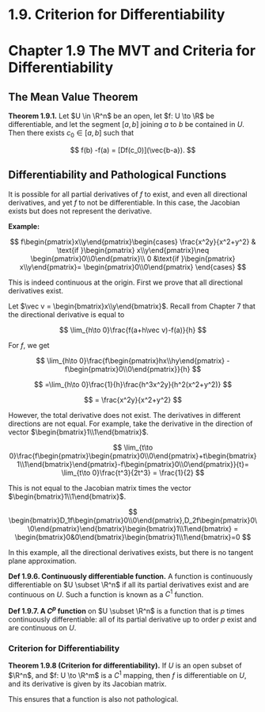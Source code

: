 # 1.9. Criterion for Differentiability

# Chapter 1.9 The MVT and Criteria for Differentiability

## The Mean Value Theorem

**Theorem 1.9.1.** Let $U \in \R^n$ be an open, let $f: U \to \R$ be differentiable, and let the segment $[a,b]$ joining $a$ to $b$ be contained in $U$. Then there exists $c_0 \in [a,b]$ such that

$$
f(b) -f(a) = [Df(c_0)](\vec{b-a}).
$$

## Differentiability and Pathological Functions

It is possible for all partial derivatives of $f$ to exist, and even all directional derivatives, and yet $f$ to not be differentiable. In this case, the Jacobian exists but does not represent the derivative. 

**Example:** 

$$
f\begin{pmatrix}x\\y\end{pmatrix}\begin{cases}
 \frac{x^2y}{x^2+y^2} & \text{if }\begin{pmatrix} x\\y\end{pmatrix}\neq \begin{pmatrix}0\\0\end{pmatrix}\\
0 &\text{if }\begin{pmatrix} x\\y\end{pmatrix}= \begin{pmatrix}0\\0\end{pmatrix}
\end{cases}
$$

This is indeed continuous at the origin. First we prove that all directional derivatives exist. 

Let $\vec v = \begin{bmatrix}x\\y\end{bmatrix}$. Recall from Chapter 7 that the directional derivative is equal to 

$$
\lim_{h\to 0}\frac{f(a+h\vec v)-f(a)}{h}
$$

For $f$, we get 

$$
\lim_{h\to 0}\frac{f\begin{pmatrix}hx\\hy\end{pmatrix} - f\begin{pmatrix}0\\0\end{pmatrix}}{h}
$$

$$
=\lim_{h\to 0}\frac{1}{h}\frac{h^3x^2y}{h^2(x^2+y^2)}
$$

$$
= \frac{x^2y}{x^2+y^2}
$$

However, the total derivative does not exist. The derivatives in different directions are not equal. For example, take the derivative in the direction of vector $\begin{bmatrix}1\\1\end{bmatrix}$. 

$$
\lim_{t\to 0}\frac{f\begin{pmatrix}\begin{pmatrix}0\\0\end{pmatrix}+t\begin{bmatrix}1\\1\end{bmatrix}\end{pmatrix}-f\begin{pmatrix}0\\0\end{pmatrix}}{t}= \lim_{t\to 0}\frac{t^3}{2t^3} = \frac{1}{2}
$$

This is not equal to the Jacobian matrix times the vector $\begin{bmatrix}1\\1\end{bmatrix}$. 

$$
\begin{bmatrix}D_1f\begin{pmatrix}0\\0\end{pmatrix},D_2f\begin{pmatrix}0\\0\end{pmatrix}\end{bmatrix}\begin{bmatrix}1\\1\end{bmatrix} = \begin{bmatrix}0&0\end{bmatrix}\begin{bmatrix}1\\1\end{bmatrix}=0
$$

In this example, all the directional derivatives exists, but there is no tangent plane approximation. 

**Def 1.9.6. Continuously differentiable function.** A function is continuously differentiable on $U \subset \R^n$ if all its partial derivatives exist and are continuous on $U$. Such a function is known as a $C^1$ function. 

**Def 1.9.7. A $C^p$ function** on $U \subset \R^n$ is a function that is $p$ times continuously differentiable: all of its partial derivative up to order $p$ exist and are continuous on $U$. 

### Criterion for Differentiability

**Theorem 1.9.8 (Criterion for differentiability).** If $U$ is an open subset of $\R^n$, and $f: U \to \R^m$ is a $C^1$ mapping, then $f$ is differentiable on $U$, and its derivative is given by its Jacobian matrix.

This ensures that a function is also not pathological.